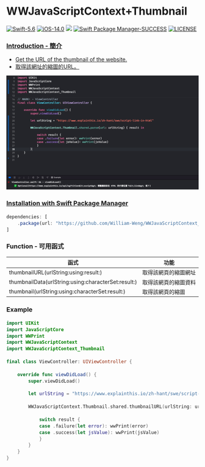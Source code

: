 # WWJavaScriptContext+Thumbnail
[![Swift-5.6](https://img.shields.io/badge/Swift-5.6-orange.svg?style=flat)](https://developer.apple.com/swift/) [![iOS-14.0](https://img.shields.io/badge/iOS-14.0-pink.svg?style=flat)](https://developer.apple.com/swift/) ![](https://img.shields.io/github/v/tag/William-Weng/WWJavaScriptContext_Thumbnail) [![Swift Package Manager-SUCCESS](https://img.shields.io/badge/Swift_Package_Manager-SUCCESS-blue.svg?style=flat)](https://developer.apple.com/swift/) [![LICENSE](https://img.shields.io/badge/LICENSE-MIT-yellow.svg?style=flat)](https://developer.apple.com/swift/)

### [Introduction - 簡介](https://swiftpackageindex.com/William-Weng)
- [Get the URL of the thumbnail of the website.](https://frankchiu.io/seo-open-graph/)
- [取得該網址的縮圖的URL。](https://www.hellosanta.com.tw/knowledge/category-39/post-411)

![](./Example.png)

### [Installation with Swift Package Manager](https://medium.com/彼得潘的-swift-ios-app-開發問題解答集/使用-spm-安裝第三方套件-xcode-11-新功能-2c4ffcf85b4b)
```js
dependencies: [
    .package(url: "https://github.com/William-Weng/WWJavaScriptContext_Thumbnail.git", .upToNextMajor(from: "1.1.0"))
]
```

### Function - 可用函式
|函式|功能|
|-|-|
|thumbnailURL(urlString:using:result:)|取得該網頁的縮圖網址|
|thumbnailData(urlString:using:characterSet:result:)|取得該網頁的縮圖資料|
|thumbnail(urlString:using:characterSet:result:)|取得該網頁的縮圖|

### Example
```swift
import UIKit
import JavaScriptCore
import WWPrint
import WWJavaScriptContext
import WWJavaScriptContext_Thumbnail

final class ViewController: UIViewController {

    override func viewDidLoad() {
        super.viewDidLoad()
        
        let urlString = "https://www.explainthis.io/zh-hant/swe/script-link-in-html"
        
        WWJavaScriptContext.Thumbnail.shared.thumbnailURL(urlString: urlString) { result in
            
            switch result {
            case .failure(let error): wwPrint(error)
            case .success(let jsValue): wwPrint(jsValue)
            }
        }
    }
}
```
